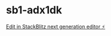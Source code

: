 # sb1-adx1dk

[Edit in StackBlitz next generation editor ⚡️](https://stackblitz.com/~/github.com/damirmurtazin/sb1-adx1dk)